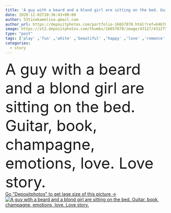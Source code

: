 ```yaml
---
title: 'A guy with a beard and a blond girl are sitting on the bed. Guitar, book, champagne, emotions, love. Love story.'
date: 2020-12-02T10:36:43+00:00
author: 53tinakamelina.gmail.com
author_url: https://depositphotos.com/portfolio-16657870.html?ref=64678756
image: https://st2.depositphotos.com/thumbs/16657870/image/43127/431275458/api_thumb_450.jpg?forcejpeg=true
type: "post"
tags: ['play' ,'fun' ,'white' ,'beautiful' ,'happy' ,'love' ,'romance' ,'girl' ,'female' ,'young' ,'people' ,'cheerful' ,'morning' ,'portrait' ,'cute' ,'caucasian' ,'smile' ,'family' ,'playful' ,'male' ,'man' ,'bed' ,'funny' ,'indoor' ,'home' ,'couple' ,'romantic' ,'two' ,'woman' ,'lifestyle' ,'joyful' ,'together' ,'togetherness' ,'pleasure' ,'guy' ,'attractive' ,'casual' ,'handsome' ,'bedroom' ,'excited' ,'sofa' ,'wife' ,'husband' ,'lover' ,'relationship' ,'sweetheart' ,'boyfriend' ,'girlfriend' ,'tickle' ]
categories: 
  - story
---
```

<div aling="center">
            <font size="60"> A guy with a beard and a blond girl are sitting on the bed. Guitar, book, champagne, emotions, love. Love story.</font>   
</div>
<div>
    <a href='https://st2.depositphotos.com/thumbs/16657870/image/43127/431275458/api_thumb_450.jpg?forcejpeg=true?ref=64678756' target=_blank > Go "Depositphotos" to get lage size of this picture ->
        <img href='https://st2.depositphotos.com/thumbs/16657870/image/43127/431275458/api_thumb_450.jpg?forcejpeg=true?ref=64678756' src='https://st2.depositphotos.com/16657870/43127/i/950/depositphotos_431275458-stock-photo-guy-beard-blond-girl-sitting.jpg?forcejpeg=true' alt='A guy with a beard and a blond girl are sitting on the bed. Guitar, book, champagne, emotions, love. Love story.' >
    </a>
</div>
